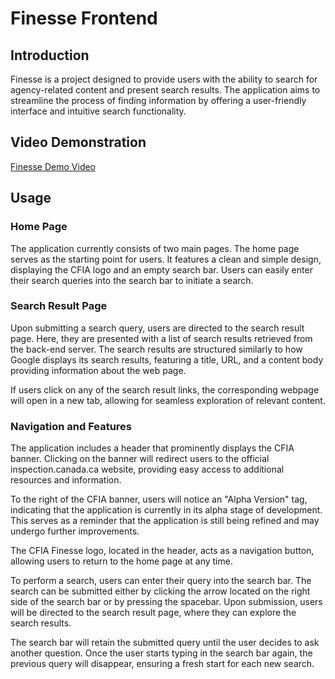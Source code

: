 # Finesse Frontend

## Introduction

Finesse is a project designed to provide users with the ability to search for agency-related content and present search results. The application aims to streamline the process of finding information by offering a user-friendly interface and intuitive search functionality.

## Video Demonstration

[Finesse Demo Video](https://youtu.be/10hBAW4eXjc?si=lTCt9FiLwuW3GAXZ)

## Usage

### Home Page

The application currently consists of two main pages. The home page serves as the starting point for users. It features a clean and simple design, displaying the CFIA logo and an empty search bar. Users can easily enter their search queries into the search bar to initiate a search.

### Search Result Page

Upon submitting a search query, users are directed to the search result page. Here, they are presented with a list of search results retrieved from the back-end server. The search results are structured similarly to how Google displays its search results, featuring a title, URL, and a content body providing information about the web page.

If users click on any of the search result links, the corresponding webpage will open in a new tab, allowing for seamless exploration of relevant content.

### Navigation and Features

The application includes a header that prominently displays the CFIA banner. Clicking on the banner will redirect users to the official inspection.canada.ca website, providing easy access to additional resources and information.

To the right of the CFIA banner, users will notice an "Alpha Version" tag, indicating that the application is currently in its alpha stage of development. This serves as a reminder that the application is still being refined and may undergo further improvements.

The CFIA Finesse logo, located in the header, acts as a navigation button, allowing users to return to the home page at any time.

To perform a search, users can enter their query into the search bar. The search can be submitted either by clicking the arrow located on the right side of the search bar or by pressing the spacebar. Upon submission, users will be directed to the search result page, where they can explore the search results.

The search bar will retain the submitted query until the user decides to ask another question. Once the user starts typing in the search bar again, the previous query will disappear, ensuring a fresh start for each new search.
